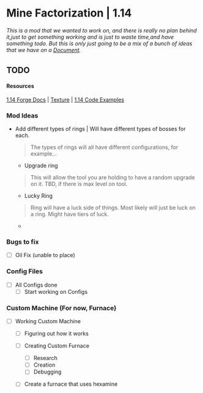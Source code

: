 # Mine Factorization | 1.14
###### This is a mod that we wanted to work on, and there is really no plan behind it,just to get something working and is just to waste time,and have something todo. But this is only just going to be a mix of a bunch of ideas that we have on a [Document](https://docs.google.com/document/d/1sCJYzDsmfHuDb07l-7WXAV2roMl3PmX6tSnRx1Yd1GU).

## TODO

#### Resources
[1.14 Forge Docs](https://mcforge.readthedocs.io/en/1.14.x/) |
[Texture](https://minecraft.fandom.com/wiki/Model#Simple_example:_2D_beds) |
[1.14 Code Examples](https://github.com/TheGreyGhost/MinecraftByExample/tree/1-14-4-partial)

### Mod Ideas
- Add different types of rings | Will have different types of bosses for each. 
  > The types of rings will all have different configurations, for example...
  - Upgrade ring
  > This will allow the tool you are holding to have a random upgrade on it. TBD, if there is max level on tool.
  - Lucky Ring
  > Ring will have a luck side of things. Most likely will just be luck on a ring. Might have tiers of luck.
  - 

### Bugs to fix
- [ ] Oil Fix (unable to place)
  
### Config Files
- [ ] All Configs done
  - [ ] Start working on Configs
  
### Custom Machine (For now, Furnace)
- [ ] Working Custom Machine
  - [ ] Figuring out how it works
  - [ ] Creating Custom Furnace
    - [ ] Research
    - [ ] Creation
    - [ ] Debugging
  - [ ] Create a furnace that uses hexamine
  